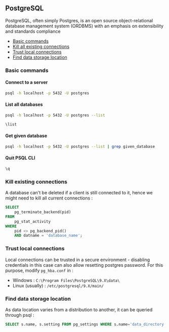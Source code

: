 ## PostgreSQL
PostgreSQL, often simply Postgres, is an open source object-relational database management system (ORDBMS) with an emphasis on extensibility and standards compliance

* [Basic commands](#basic-commands)
* [Kill all existing connections](#kill-existing-connections)
* [Trust local connections](#trust-local-connections)
* [Find data storage location](#find-data-storage-location)

### Basic commands
#### Connect to a server
```bash
psql -h localhost -p 5432 -U postgres
```

#### List all databases
```bash
psql -h localhost -p 5432 -U postgres --list

\list
```
#### Get given database
```bash
psql -h localhost -p 5432 -U postgres --list | grep given_database
```

#### Quit PSQL CLI
```bash
\q
```

### Kill existing connections
A database can't be deleted if a client is still connected to it, hence we might need to kill all current connections :
```sql
SELECT 
    pg_terminate_backend(pid) 
FROM 
    pg_stat_activity 
WHERE 
    pid <> pg_backend_pid()
    AND datname = 'database_name';
```

### Trust local connections
Local connections can be trusted in a secure environment - disabling credentials in this case can also allow resetting postgres password. For this purpose, modify `pg_hba.conf` in :
* Windows : `C:\Program Files\PostgreSQL\9.X\data\`
* Linux (usually) : `/etc/postgresql/9.X/main/`

### Find data storage location
As data location varies from a distribution to another, it can be queried through psql :

```sql
SELECT s.name, s.setting FROM pg_settings WHERE s.name='data_directory';
```
